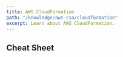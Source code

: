 ```yaml
---
title: AWS CloudFormation
path: "/knowledge/aws-csa/cloudformation"
excerpt: Learn about AWS CloudFormation.
---
```


## Cheat Sheet